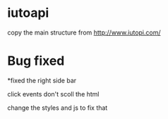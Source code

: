 # iutoapi
copy the main structure from http://www.iutopi.com/

# Bug fixed
*fixed the right side bar

click events don't scoll the html

change the styles and js to fix that
